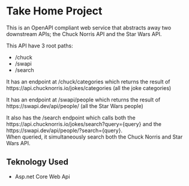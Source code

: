 # Take Home Project

<p align="left">
 This is an OpenAPI  compliant web service that abstracts away two downstream APIs; the Chuck Norris API and the Star Wars API. 
</p>
<p align="left">
This API have 3 root paths:
<ul>
<li>	/chuck </li>
<li>	/swapi </li>
<li>	/search </li>
</ul>
</p>
 <p align="left">
It has an endpoint at /chuck/categories which returns the result of https://api.chucknorris.io/jokes/categories (all the joke categories)
</p>
 <p align="left">
It has an endpoint at /swapi/people which returns the result of https://swapi.dev/api/people/ (all the Star Wars people)
</p>
 <p align="left">
It also has the /search endpoint which calls both the https://api.chucknorris.io/jokes/search?query={query} and the https://swapi.dev/api/people/?search={query}. <br>
When queried, it simultaneously search both the Chuck Norris and Star Wars API. 
</p>

##  Teknology Used
- Asp.net Core Web Api
